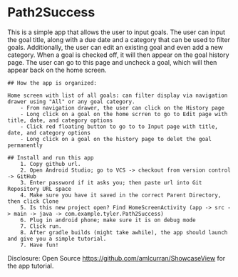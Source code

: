 # Path2Success

This is a simple app that allows the user to input goals. The user can input the goal title,
along with a due date and a category that can be used to filter goals.
Additionally, the user can edit an existing goal and even add a new category.
When a goal is checked off, it will then appear on the goal history page. The user can go to this page and uncheck a goal,
which will then appear back on the home screen.

    ## How the app is organized:

    Home screen with list of all goals: can filter display via navigation drawer using "All" or any goal category.
        - From navigation drawer, the user can click on the History page
        - Long click on a goal on the home scrren to go to Edit page with title, date, and category options
        - Click red floating button to go to to Input page with title, date, and category options
        - Long click on a goal on the history page to delet the goal permanently

    ## Install and run this app
        1. Copy github url.
        2. Open Android Studio; go to VCS -> checkout from version control -> GitHub
        3. Enter password if it asks you; then paste url into Git Repository URL space
        4. Make sure you have it saved in the correct Parent Directory, then click Clone
        5. Is this new project open? Find HomeScreenActivity (app -> src -> main -> java -> com.example.tyler.Path2Success)
        6. Plug in android phone; make sure it is on debug mode
        7. Click run.
        8. After gradle builds (might take awhile), the app should launch and give you a simple tutorial.
        7. Have fun!

Disclosure:
Open Source https://github.com/amlcurran/ShowcaseView for the app tutorial.
